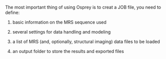 
The most important thing of using Osprey is to creat a JOB file, you need to define:

1. basic information on the MRS sequence used

2. several settings for data handling and modeling

3. a list of MRS (and, optionally, structural imaging) data files to be loaded

4. an output folder to store the results and exported files
